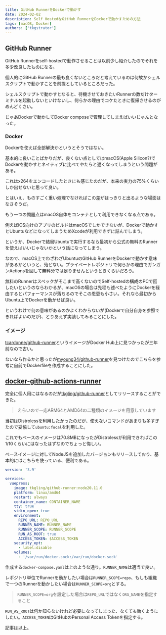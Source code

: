 ```yaml
---
title: GitHub RunnerをDockerで動かす
date: 2024-02-02
description: Self HostedなGitHub RunnerをDockerで動かすための方法
tags: [macOS, Docker]
authors: ['tkgstrator']
---
```


## GitHub Runner

GitHub Runnerをself-hostedで動作させることは以前少し紹介したのでそれを多少改良したものになる。

個人的にGitHub Runnerの最も良くないところだと考えているのは何故かシェルスクリプトで動かすことを前提としているところだった。

シェルスクリプトで動かすとなると、待機させておきたいRunnerの数だけターミナルを起動しないといけないし、何らかの理由でコケたときに復帰させるのがめんどくさい。

じゃあDockerで動かしてDocker composeで管理してしまえばいいじゃんとなった。

### Docker

Dockerを使えば全部解決かというとそうではない。

基本的に良いことばかりだが、良くない点としてはmacOS(Apple Silicon?)でDockerを動かすとネイティブに比べてやたらと遅くなってしまうという問題がある。

これはx264をエンコードしたときにも感じたのだが、本来の実力の75%くらいしか出せないと思って良い。

とはいえ、ものすごく重い処理でなければこの差がはっきりと出るような場面はなさそうだ。

もう一つの問題点はmacOS自体をコンテナとして利用できなくなる点である。

例えばiOS向けのアプリのビルドはmacOSでしかできないが、Dockerで動かすとUbuntuなどになってしまうためXcodeが利用できずに詰んでしまう。

というか、Dockerで結局Ubuntuで実行するなら最初から公式の無料のRunnerを使えばいいじゃないかという話になってしまう。

なので、macOS上でわざわざUbuntuのGitHub RunnerをDockerで動かす意味があるかというと、殆どない。プライベートレポジトリで何らかの理由でガンガンActionsを回して無料分では足りませんというときくらいだろう。

無料のRunnerはスペックがそこまで高くないのでSelf-hostedの構成のPCで回したいというのならわかるが、macOSの場合は先程も述べたようにDockerを経由するとパフォーマンスが落ちるのでそこの恩恵も小さい。それなら最初からUbuntu上でDockerを動かせば良い。

というわけで何の意味があるのかよくわからないが(Dockerで自分自身を参照できればよいのだが)、とりあえず実装してみることにした。

### イメージ

[tcardonne/github-runner](https://hub.docker.com/r/tcardonne/github-runner)というイメージがDocker Hub上に見つかったが三年前なので古い。

ないなら作るかと思ったが[myoung34/github-runner](https://hub.docker.com/r/myoung34/github-runner)を見つけたのでこちらを参考に自前でDockerfileを作成することにした。

## [docker-github-actions-runner](https://github.com/tkgstrator/docker-github-actions-runner)

完全に個人用にはなるのだが[tkgling/github-runner](https://hub.docker.com/r/tkgling/github-runner)としてリリースすることができた。

> えらいので一応ARM64とAMD64の二種類のイメージを用意しています

当初はDistrolessを利用したかったのだが、使えないコマンドがあまりも多すぎたので妥協して`ubuntu:focal`を利用した。

これでもベースのイメージは70.8MBになったがDistrolessが利用できればこの1/10くらいにはなったはずなのでちょっと悔しい。

ベースイメージに対してNodeJSを追加したバージョンもリリースしており、基本的にはこちらを使っている、便利である。

```yaml
version: '3.9'

services:
  vuepress:
    image: tkgling/github-runner:node20.11.0
    platform: linux/amd64
    restart: always
    container_name: CONTAINER_NAME
    tty: true
    stdin_open: true
    environment:
      REPO_URL: REPO_URL
      RUNNER_NAME: RUNNER_NAME
      RUNNER_SCOPE: RUNNER_SCOPE
      RUN_AS_ROOT: true
      ACCESS_TOKEN: $ACCESS_TOKEN
    security_opt:
      - label:disable
    volumes:
      - '/var/run/docker.sock:/var/run/docker.sock'
```

作成する`docker-compose.yaml`は上のような通り。`RUNNER_NAME`は適当で良い。

レポジトリ単位でRunnerを動かしたい場合は`RUNNER_SCOPE=repo`、もしも組織で一つのRunnerを動かしたい場合は`RUNNER_SCOPE=org`とする。

> `RUNNER_SCOPE=org`を設定した場合は`REPO_URL`ではなく`ORG_NAME`を指定すること

`RUN_AS_ROOT`は何か知らないけれど必要になってしまった、なくても動くようにしたい。`ACCESS_TOKEN`はGitHubのPersonal Access Tokenを指定する。

記事は以上。
